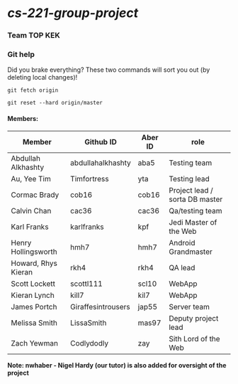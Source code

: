 # *cs-221-group-project*

### Team TOP KEK

### Git help

Did you brake everything?
These two commands will sort you out (by deleting local changes)! 
```
git fetch origin

git reset --hard origin/master
```

#### Members: 

| Member              | Github ID         | Aber ID      | role
----------------------| ------------------|--------------|----------
| Abdullah Alkhashty  | abdullahalkhashty | aba5         | Testing team
| Au, Yee Tim         | Timfortress       | yta          | Testing lead 
| Cormac Brady        | cob16             | cob16        | Project lead / sorta DB master
| Calvin Chan         | cac36             | cac36        | Qa/testing team
| Karl Franks         | karlfranks        | kpf          | Jedi Master of the Web
| Henry Hollingsworth | hmh7              | hmh7         | Android Grandmaster
| Howard, Rhys Kieran | rkh4              | rkh4         | QA lead
| Scott Lockett       | scottl111         | scl10        | WebApp
| Kieran Lynch        | kill7             | kil7         | WebApp
| James Portch        | Giraffesintrousers| jap55        | Server  team
| Melissa Smith       | LissaSmith        | mas97        | Deputy project lead
| Zach Yewman         | Codlydodly        | zay          | Sith Lord of the Web


**Note: nwhaber - Nigel Hardy (our tutor) is also added for oversight of the project**


